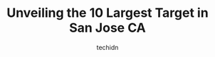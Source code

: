 ---
layout: ampstory
image: https://i0.wp.com/www.depkes.org/wp-content/uploads/2023/06/target-0-in-san-jose-ca-1685965775.jpeg?resize=640,853
author: techidn
featured: false
description: Discover the impressive array of Target options in San Jose CA, where you can find 10 of the largest Target establishments in the area. From renowned classics to hidden gems, San Jose CA off
title: Unveiling the 10 Largest Target in San Jose CA
cover:
   title: Unveiling the 10 Largest Target in San Jose CA
   subtitle: Rickpate
   background: https://www.depkes.org/wp-content/uploads/2023/06/target-0-in-san-jose-ca-1685965775.jpeg

pages: 
 - layout: thirds
   top: <h1>#1 Target</h1>
   bottom: "<p>Love shopping at Target!This target store is conveniently located on El Camino in Santa Clara county, it is in fairly new shopping center.This target store is fairly clea</p>"
   background: https://www.depkes.org/wp-content/uploads/2023/06/target-1-in-san-jose-ca-1685965776.jpeg
   backgroundblur: true
 - layout: thirds
   top: <h1>#2 Target</h1>
   bottom: "<p>5630 Cottle Rd, San Jose, CA 95123, United States</p>"
   background: https://www.depkes.org/wp-content/uploads/2023/06/target-2-in-san-jose-ca-1685965776.jpeg
   cta:
      link: https://www.depkes.org/blog/unveiling-the-10-largest-target-in-san-jose-ca/
      text: Unveiling the 10 Largest Target in San Jose CA
 - layout: thirds
   top: <h1>#3 Target</h1>
   bottom: "<p>533 Coleman Ave, San Jose, CA 95110, United States</p>"
   background: https://www.depkes.org/wp-content/uploads/2023/06/target-3-in-san-jose-ca-1685965776.jpeg
   cta:
      link: https://www.depkes.org/blog/unveiling-the-10-largest-target-in-san-jose-ca/
      text: Unveiling the 10 Largest Target in San Jose CA
 - layout: thirds
   top: <h1>#4 Target</h1>
   bottom: "<p>2155 Morrill Ave, San Jose, CA 95132, United States</p>"
   background: https://images.unsplash.com/photo-1599422314077-f4dfdaa4cd09?ixlib=rb-4.0.3&ixid=MnwxMjA3fDB8MHxwaG90by1wYWdlfHx8fGVufDB8fHx8&auto=format&fit=crop&w=640&h=853&q=80
   cta:
      link: https://www.depkes.org/blog/unveiling-the-10-largest-target-in-san-jose-ca/
      text: Unveiling the 10 Largest Target in San Jose CA
 - layout: thirds
   top: <h1>#5 Target</h1>
   bottom: "<p>1811 Hillsdale Ave, San Jose, CA 95124, United States</p>"
   background: https://images.unsplash.com/photo-1591393223703-56fe1347ac62?ixlib=rb-4.0.3&ixid=MnwxMjA3fDB8MHxwaG90by1wYWdlfHx8fGVufDB8fHx8&auto=format&fit=crop&w=640&h=853&q=80
   cta:
      link: https://www.depkes.org/blog/unveiling-the-10-largest-target-in-san-jose-ca/
      text: Unveiling the 10 Largest Target in San Jose CA
 - layout: thirds
   top: <h1>#6 Target</h1>
   bottom: "<p>3155 Silver Creek Rd, San Jose, CA 95121, United States</p>"
   background: https://images.unsplash.com/photo-1608501821300-4f99e58bba77?ixlib=rb-4.0.3&ixid=MnwxMjA3fDB8MHxwaG90by1wYWdlfHx8fGVufDB8fHx8&auto=format&fit=crop&w=640&h=853&q=80
   cta:
      link: https://www.depkes.org/blog/unveiling-the-10-largest-target-in-san-jose-ca/
      text: Unveiling the 10 Largest Target in San Jose CA
 - layout: thirds
   top: <h1>#7 Target</h1>
   bottom: "<p>1750 Story Rd, San Jose, CA 95122, United States</p>"
   background: https://images.unsplash.com/photo-1553949345-eb786bb3f7ba?ixlib=rb-4.0.3&ixid=MnwxMjA3fDB8MHxwaG90by1wYWdlfHx8fGVufDB8fHx8&auto=format&fit=crop&w=640&h=853&q=80
   cta:
      link: https://www.depkes.org/blog/unveiling-the-10-largest-target-in-san-jose-ca/
      text: Unveiling the 10 Largest Target in San Jose CA
 - layout: thirds
   middle: Continue reading...
   background: https://images.unsplash.com/photo-1488554378835-f7acf46e6c98?ixlib=rb-4.0.3&ixid=MnwxMjA3fDB8MHxwaG90by1wYWdlfHx8fGVufDB8fHx8&auto=format&fit=crop&w=640&h=853&q=80
   cta:
      link: https://www.depkes.org/blog/unveiling-the-10-largest-target-in-san-jose-ca/
      text: Unveiling the 10 Largest Target in San Jose CA
      
---